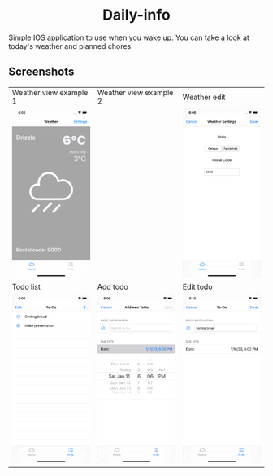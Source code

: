 <p align="center">
</p>

<h1 align="center">Daily-info</h1>

Simple IOS application to use when you wake up. You can take a look at today's weather and planned chores.

## Screenshots

<table>
  <tr>
  </tr>
  <tr>
    <td>Weather view example 1</td>
    <td>Weather view example 2</td>
    <td>Weather edit</td>
  </tr>
  <tr>
    <td><img src="./Screenshots/weather-home.png?raw=true" width="256px"></td>
    <td></td>
    <td><img src="./Screenshots/weather-edit.png?raw=true" width="256px"></td>
  </tr>
  <tr>
    <td>Todo list</td>
    <td>Add todo</td>
    <td>Edit todo</td>
  </tr>
  <tr>
    <td><img src="./Screenshots/todo-list.png?raw=true" width="256px"></td>
    <td><img src="./Screenshots/todo-create.png?raw=true" width="256px"></td>
    <td><img src="./Screenshots/todo-edit.png?raw=true" width="256px"></td>
  </tr>
</table>
